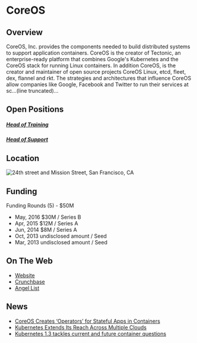 # CoreOS

## Overview
CoreOS, Inc. provides the components needed to build distributed systems to support application containers. CoreOS is the creator of Tectonic, an enterprise-ready platform that combines Google's Kubernetes and the CoreOS stack for running Linux containers. In addition CoreOS, is the creator and maintainer of open source projects CoreOS Linux, etcd, fleet, dex, flannel and rkt. The strategies and architectures that influence CoreOS allow companies like Google, Facebook and Twitter to run their services at sc...(line truncated)...

## Open Positions
##### [Head of Training](head-of-training.md)
##### [Head of Support](head-of-support.md)

## Location
![24th street and Mission Street, San Francisco, CA](https://maps.googleapis.com/maps/api/staticmap?center=24th+street+and+Mission+Street,+San+Francisco,+Ca&zoom=13&scale=false&size=600x300&maptype=roadmap&format=png&visual_refresh=true&markers=size:mid%7Ccolor:0xff0000%7Clabel:%7C24th+&+Mission+ST,+San+Francisco,+CA)  

## Funding
Funding Rounds (5) - $50M
+ May, 2016	$30M / Series B
+ Apr, 2015	$12M / Series A
+ Jun, 2014	$8M / Series A
+ Oct, 2013	undisclosed amount / Seed
+ Mar, 2013	undisclosed amount / Seed

## On The Web
+ [Website](http://www.coreos.com)
+ [Crunchbase](https://www.crunchbase.com/organization/coreos#/entity)
+ [Angel List](https://angel.co/coreos)

## News
+ [CoreOS Creates ‘Operators’ for Stateful Apps in Containers](https://www.sdxcentral.com/articles/news/coreos-creates-operators-stateful-apps-containers/2016/11)
+ [Kubernetes Extends Its Reach Across Multiple Clouds](https://www.sdxcentral.com/articles/news/kubernetes-extends-reach-across-multiple-clouds/2016/07)
+ [Kubernetes 1.3 tackles current and future container questions](http://www.infoworld.com/article/3091823/application-virtualization/kubernetes-13-tackles-current-and-future-container-questions.html)
